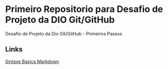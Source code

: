 # Primeiro Repositorio para Desafio de Projeto da DIO Git/GitHub
Desafio de Projeto da Dio Git/GitHub - 
Primeiros Passos

## Links 
[Sintaxe Basica Markdown](https://www.markdownguide.org/basic-syntax)
